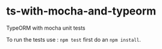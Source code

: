 # ts-with-mocha-and-typeorm

TypeORM with mocha unit tests

To run the tests use : `npm test` first do an `npm install`.


